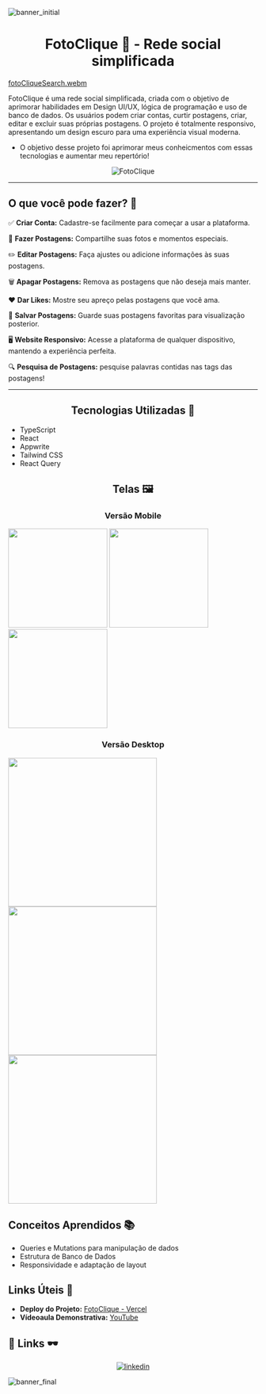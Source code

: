 
![banner_initial](https://github.com/IasmimCristina/foto-clique/assets/100351576/cb133c6e-f7a3-4285-9afb-c3856525acb2)

<h1 align="center">FotoClique 📸 - Rede social simplificada</h1>

[fotoCliqueSearch.webm](https://github.com/IasmimCristina/foto-clique/assets/100351576/3a64a803-2d37-41ee-bf8d-119c6ed8b91a)

FotoClique é uma rede social simplificada, criada com o objetivo de aprimorar habilidades em Design UI/UX, lógica de programação e uso de banco de dados. Os usuários podem criar contas, curtir postagens, criar, editar e excluir suas próprias postagens. O projeto é totalmente responsivo, apresentando um design escuro para uma experiência visual moderna.

- O objetivo desse projeto foi aprimorar meus conheicmentos com essas tecnologias e aumentar meu repertório!


<p align="center">
  <img src="https://github.com/IasmimCristina/foto-clique/assets/100351576/de9f56b6-8c48-4419-b3c4-2d62c50b490e" alt="FotoClique"  />
</p>


---

## O que você pode fazer? 🌟

✅ **Criar Conta:** Cadastre-se facilmente para começar a usar a plataforma.

📸 **Fazer Postagens:** Compartilhe suas fotos e momentos especiais.

✏️ **Editar Postagens:** Faça ajustes ou adicione informações às suas postagens.

🗑️ **Apagar Postagens:** Remova as postagens que não deseja mais manter.

❤️ **Dar Likes:** Mostre seu apreço pelas postagens que você ama.

💾 **Salvar Postagens:** Guarde suas postagens favoritas para visualização posterior.

🖥️ **Website Responsivo:** Acesse a plataforma de qualquer dispositivo, mantendo a experiência perfeita.

 🔍 **Pesquisa de Postagens:** pesquise palavras contidas nas tags das postagens!

---


<h2 align="center">Tecnologias Utilizadas 🚀</h2>

- TypeScript
- React
- Appwrite
- Tailwind CSS
- React Query

<h2 align="center">Telas 🖼️</h2>

<h3 align="center">Versão Mobile</h3>

<img src="https://github.com/IasmimCristina/foto-clique/assets/100351576/54d89bb4-482b-4e28-90c8-a0503b3fdfd0" width="200" />
<img src="https://github.com/IasmimCristina/foto-clique/assets/100351576/05785cfe-57e3-422a-b797-2d6c89effafd" width="200" />
<img src="https://github.com/IasmimCristina/foto-clique/assets/100351576/dc2216d3-3e06-4ca0-a47c-e3b66d1c8b8d" width="200" />

<h3 align="center">Versão Desktop</h3>

<img src="https://github.com/IasmimCristina/foto-clique/assets/100351576/eb4a0048-b259-4294-9813-6bc16f90c284" width="300" />
<img src="https://github.com/IasmimCristina/foto-clique/assets/100351576/551c233c-52e2-4310-8601-1f1a601a1d42" width="300" />
<img src="https://github.com/IasmimCristina/foto-clique/assets/100351576/d2258cd6-de53-4787-a4bb-24a47694a7d3" width="300" />

## Conceitos Aprendidos 📚

- Queries e Mutations para manipulação de dados
- Estrutura de Banco de Dados
- Responsividade e adaptação de layout

## Links Úteis 🔗

- **Deploy do Projeto:** [FotoClique - Vercel](https://foto-clique.vercel.app)
- **Vídeoaula Demonstrativa:** [YouTube](https://youtu.be/_W3R2VwRyF4)


## 🔗 Links 🕶️

</div>

<div align="center">
      
[![linkedin](https://img.shields.io/badge/linkedin-0A66C2?style=for-the-badge&logo=linkedin&logoColor=white)](https://www.linkedin.com/in/ias-cristina)
      
</div>


![banner_final](https://github.com/IasmimCristina/foto-clique/assets/100351576/8fdd965c-cd73-4c0f-b77e-71f9a1240379)



